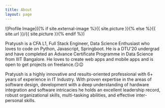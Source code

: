 ```yaml
---
title: About
layout: page
---
```

![Profile Image]({% if site.external-image %}{{ site.picture }}{% else %}{{ site.url }}/{{ site.picture }}{% endif %})

<p>
Pratyush is a CFA L1, Full Stack Engineer, Data Science Enthusiast who loves to code on Python, Javascript, Springboot. He is a DTU'20 undergrad and have completed an Advance Certificate Programme in Data Science from IIIT Bangalore. He loves to create web apps and mobile apps and is open to get projects on freelance.😏😉 
</p>

<p>
Pratyush is a highly innovative and results-oriented professional with 6+ years of experience in IT Industry. With proven expertise in the areas of software design, development with a deep understanding of hardware integration and software intricacies he holds an excellent leadership record, robust organizational skills, multi-tasking abilities, and effective inter-personal skills.  
</p>